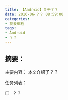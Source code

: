 ```yaml
---
title: 【Android】关于？？
date: 2016-06-？？ 08:59:00
categories:
- 我爱编程
tags:
- Android
- ？？
---
```


## 摘要：
主要内容：
本文介绍了？？

任务列表：
- [ ] ？？


<!--more-->
